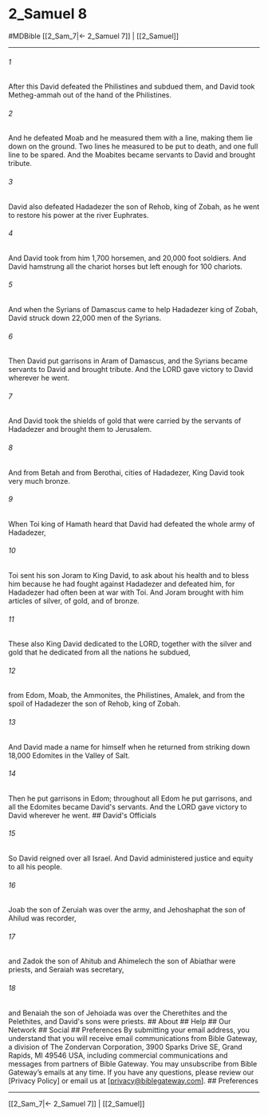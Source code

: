 # 2_Samuel 8
#MDBible
[[2_Sam_7|← 2_Samuel 7]] | [[2_Samuel]]

***


###### 1 
After this David defeated the Philistines and subdued them, and David took Metheg-ammah out of the hand of the Philistines. 

###### 2 
And he defeated Moab and he measured them with a line, making them lie down on the ground. Two lines he measured to be put to death, and one full line to be spared. And the Moabites became servants to David and brought tribute. 

###### 3 
David also defeated Hadadezer the son of Rehob, king of Zobah, as he went to restore his power at the river Euphrates. 

###### 4 
And David took from him 1,700 horsemen, and 20,000 foot soldiers. And David hamstrung all the chariot horses but left enough for 100 chariots. 

###### 5 
And when the Syrians of Damascus came to help Hadadezer king of Zobah, David struck down 22,000 men of the Syrians. 

###### 6 
Then David put garrisons in Aram of Damascus, and the Syrians became servants to David and brought tribute. And the LORD gave victory to David wherever he went. 

###### 7 
And David took the shields of gold that were carried by the servants of Hadadezer and brought them to Jerusalem. 

###### 8 
And from Betah and from Berothai, cities of Hadadezer, King David took very much bronze. 

###### 9 
When Toi king of Hamath heard that David had defeated the whole army of Hadadezer, 

###### 10 
Toi sent his son Joram to King David, to ask about his health and to bless him because he had fought against Hadadezer and defeated him, for Hadadezer had often been at war with Toi. And Joram brought with him articles of silver, of gold, and of bronze. 

###### 11 
These also King David dedicated to the LORD, together with the silver and gold that he dedicated from all the nations he subdued, 

###### 12 
from Edom, Moab, the Ammonites, the Philistines, Amalek, and from the spoil of Hadadezer the son of Rehob, king of Zobah. 

###### 13 
And David made a name for himself when he returned from striking down 18,000 Edomites in the Valley of Salt. 

###### 14 
Then he put garrisons in Edom; throughout all Edom he put garrisons, and all the Edomites became David's servants. And the LORD gave victory to David wherever he went. ## David's Officials 

###### 15 
So David reigned over all Israel. And David administered justice and equity to all his people. 

###### 16 
Joab the son of Zeruiah was over the army, and Jehoshaphat the son of Ahilud was recorder, 

###### 17 
and Zadok the son of Ahitub and Ahimelech the son of Abiathar were priests, and Seraiah was secretary, 

###### 18 
and Benaiah the son of Jehoiada was over the Cherethites and the Pelethites, and David's sons were priests. ## About ## Help ## Our Network ## Social ## Preferences By submitting your email address, you understand that you will receive email communications from Bible Gateway, a division of The Zondervan Corporation, 3900 Sparks Drive SE, Grand Rapids, MI 49546 USA, including commercial communications and messages from partners of Bible Gateway. You may unsubscribe from Bible Gateway&rsquo;s emails at any time. If you have any questions, please review our [Privacy Policy] or email us at [privacy@biblegateway.com]. ## Preferences

***

[[2_Sam_7|← 2_Samuel 7]] | [[2_Samuel]]
